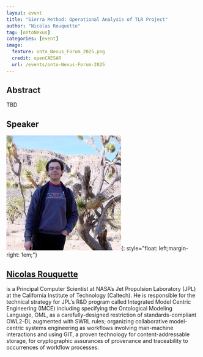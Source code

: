```yaml
---
layout: event
title: "Sierra Method: Operational Analysis of TLR Project"
author: "Nicolas Rouquette"
tag: [ontoNexus]
categories: [event]
image:
  feature: onto_Nexus_Forum_2025.png
  credit: openCAESAR
  url: /events/onto-Nexus-Forum-2025
---
```


## Abstract

TBD

## Speaker

![Nicolas Rouquette](img/Rouquette.jpeg){: style="float: left;margin-right: 1em;"}

<h2><a href="mailto:nicolas.f.rouquette@jpl.nasa.gov">Nicolas Rouquette</a></h2> is a Principal Computer Scientist at NASA’s Jet Propulsion Laboratory (JPL) at the California Institute of Technology (Caltech). He is responsible for the technical strategy for JPL’s R&D program called Integrated Model Centric Engineering (IMCE) including specifying the Ontological Modeling Language, OML, as a carefully-designed restriction of standards-compliant OWL2-DL augmented with SWRL rules; organizing collaborative model-centric systems engineering as workflows involving man-machine interactions and using GIT, a proven technology for content-addressable storage, for cryptographic assurances of provenance and traceability to occurrences of workflow processes.